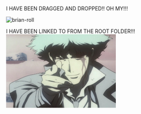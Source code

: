 I HAVE BEEN DRAGGED AND DROPPED!! OH MY!!!

![brian-roll](https://github.com/bkieselEducational/The-Wonderful-World-of-Github-Markdown/assets/131717897/92b53e39-0c40-44cc-8b6e-feda524e3ab2)

I HAVE BEEN LINKED TO FROM THE ROOT FOLDER!!!<br>
<img src="Spike_Spiegel_bang.jpeg" alt="BANG!!" width="300" height="200">
